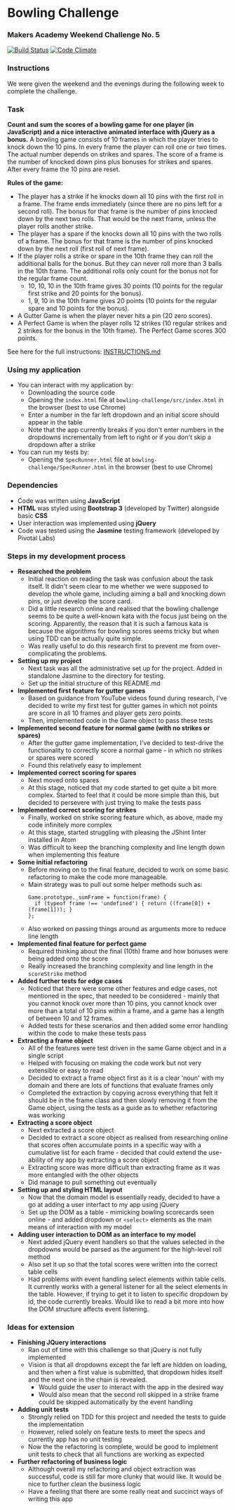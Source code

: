 # Bowling Challenge
### Makers Academy Weekend Challenge No. 5

[![Build Status](https://travis-ci.org/KatHicks/bowling-challenge.svg?branch=master)](https://travis-ci.org/KatHicks/bowling-challenge) [![Code Climate](https://codeclimate.com/github/KatHicks/bowling-challenge/badges/gpa.svg)](https://codeclimate.com/github/KatHicks/bowling-challenge)

### Instructions

We were given the weekend and the evenings during the following week to complete the challenge.

### Task

**Count and sum the scores of a bowling game for one player (in JavaScript) and a nice interactive animated interface with jQuery as a bonus.** A bowling game consists of 10 frames in which the player tries to knock down the 10 pins. In every frame the player can roll one or two times. The actual number depends on strikes and spares. The score of a frame is the number of knocked down pins plus bonuses for strikes and spares. After every frame the 10 pins are reset.

**Rules of the game:**
* The player has a strike if he knocks down all 10 pins with the first roll in a frame. The frame ends immediately (since there are no pins left for a second roll). The bonus for that frame is the number of pins knocked down by the next two rolls. That would be the next frame, unless the player rolls another strike.
* The player has a spare if the knocks down all 10 pins with the two rolls of a frame. The bonus for that frame is the number of pins knocked down by the next roll (first roll of next frame).
* If the player rolls a strike or spare in the 10th frame they can roll the additional balls for the bonus. But they can never roll more than 3 balls in the 10th frame. The additional rolls only count for the bonus not for the regular frame count.
  * 10, 10, 10 in the 10th frame gives 30 points (10 points for the regular first strike and 20 points for the bonus).
  * 1, 9, 10 in the 10th frame gives 20 points (10 points for the regular spare and 10 points for the bonus).
* A Gutter Game is when the player never hits a pin (20 zero scores).
* A Perfect Game is when the player rolls 12 strikes (10 regular strikes and 2 strikes for the bonus in the 10th frame). The Perfect Game scores 300 points.

See here for the full instructions: [INSTRUCTIONS.md](bowling-challenge/INSTRUCTIONS.md)

### Using my application

* You can interact with my application by:
  * Downloading the source code
  * Opening the `index.html` file at `bowling-challenge/src/index.html` in the browser (best to use Chrome)
  * Enter a number in the far left dropdown and an initial score should appear in the table
  * Note that the app currently breaks if you don't enter numbers in the dropdowns incrementally from left to right or if you don't skip a dropdown after a strike
* You can run my tests by:
  * Opening the `SpecRunner.html` file at `bowling-challenge/SpecRunner.html` in the browser (best to use Chrome)

### Dependencies

* Code was written using **JavaScript**
* **HTML** was styled using **Bootstrap 3** (developed by Twitter) alongside basic **CSS**
* User interaction was implemented using **jQuery**
* Code was tested using the **Jasmine** testing framework (developed by Pivotal Labs)

### Steps in my development process

* **Researched the problem**
  * Initial reaction on reading the task was confusion about the task itself. It didn't seem clear to me whether we were supposed to develop the whole game, including aiming a ball and knocking down pins, or just develop the score card.
  * Did a little research online and realised that the bowling challenge seems to be quite a well-known kata with the focus just being on the scoring. Apparently, the reason that it is such a famous kata is because the algorithms for bowling scores seems tricky but when using TDD can be actually quite simple.
  * Was really useful to do this research first to prevent me from over-complicating the problems.
* **Setting up my project**
  * Next task was all the administrative set up for the project. Added in standalone Jasmine to the directory for testing.
  * Set up the initial structure of this README.md
* **Implemented first feature for gutter games**
  * Based on guidance from YouTube videos found during research, I've decided to write my first test for gutter games in which not points are score in all 10 frames and player gets zero points.
  * Then, implemented code in the Game object to pass these tests
* **Implemented second feature for normal game (with no strikes or spares)**
  * After the gutter game implementation, I've decided to test-drive the functionality to correctly score a normal game - in which no strikes or spares were scored
  * Found this relatively easy to implement
* **Implemented correct scoring for spares**
  * Next moved onto spares
  * At this stage, noticed that my code started to get quite a bit more complex. Started to feel that it could be more simple than this, but decided to persevere with just trying to make the tests pass
* **Implemented correct scoring for strikes**
  * Finally, worked on strike scoring feature which, as above, made my code infinitely more complex
  * At this stage, started struggling with pleasing the JShint linter installed in Atom
  * Was difficult to keep the branching complexity and line length down when implementing this feature
* **Some initial refactoring**
  * Before moving on to the final feature, decided to work on some basic refactoring to make the code more manageable.
  * Main strategy was to pull out some helper methods such as:
      ```
      Game.prototype._sumFrame = function(frame) {
        if (typeof frame !== 'undefined') { return ((frame[0]) + (frame[1])); }
      };
      ```
  * Also worked on passing things around as arguments more to reduce line length
* **Implemented final feature for perfect game**
  * Required thinking about the final (10th) frame and how bonuses were being added onto the score
  * Really increased the branching complexity and line length in the `scoreStrike` method
* **Added further tests for edge cases**
  * Noticed that there were some other features and edge cases, not mentioned in the spec, that needed to be considered - mainly that you cannot knock over more than 10 pins, you cannot knock over more than a total of 10 pins within a frame, and a game has a length of between 10 and 12 frames.
  * Added tests for these scenarios and then added some error handling within the code to make these tests pass
* **Extracting a frame object**
  * All of the features were test driven in the same Game object and in a single script
  * Helped with focusing on making the code work but not very extensible or easy to read
  * Decided to extract a frame object first as it is a clear 'noun' with my domain and there are lots of functions that evaluate frames only
  * Completed the extraction by copying across everything that felt it should be in the frame class and then slowly removing it from the Game object, using the tests as a guide as to whether refactoring was working
* **Extracting a score object**
  * Next extracted a score object
  * Decided to extract a score object as realised from researching online that scores often accumulate points in a specific way with a cumulative list for each frame - decided that could extend the use-ability of my app by extracting a score object
  * Extracting score was more difficult than extracting frame as it was more entangled with the other objects
  * Did manage to pull something out eventually
* **Setting up and styling HTML layout**
  * Now that the domain model is essentially ready, decided to have a go at adding a user interfact to my app using jQuery
  * Set up the DOM as a table - mimicking bowling scorecards seen online - and added dropdown or `<select>` elements as the main means of interaction with my model
* **Adding user interaction to DOM as an interface to my model**
  * Next added jQuery event handlers so that the values selected in the dropdowns would be parsed as the argument for the high-level roll method
  * Also set it up so that the total scores were written into the correct table cells
  * Had problems with event handling select elements within table cells. It currently works with a general listener for all the select elements in the table. However, if trying to get it to listen to specific dropdown by id, the code currently breaks. Would like to read a bit more into how the DOM structure affects event listening.

### Ideas for extension

* **Finishing JQuery interactions**
  * Ran out of time with this challenge so that jQuery is not fully implemented
  * Vision is that all dropdowns except the far left are hidden on loading, and then when a first value is submitted, that dropdown hides itself and the next one in the chain is revealed.
    * Would guide the user to interact with the app in the desired way
    * Would also mean that the second roll skipped in a strike frame could be skipped automatically by the event handling
* **Adding unit tests**
  * Strongly relied on TDD for this project and needed the tests to guide the implementation
  * However, relied solely on feature tests to meet the specs and currently app has no unit testing
  * Now the the refactoring is complete, would be good to implement unit tests to check that all functions are working as expected
* **Further refactoring of business logic**
  * Although overall my refactoring and object extraction was successful, code is still far more clunky that would like. It would be nice to further clean the business logic
  * Have a feeling that there are some really neat and succinct ways of writing this app

